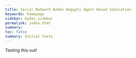 ```yaml
---
title: Social Network Aedes Aegypti Agent-Based Simulation
keywords: homepage
sidebar: mydoc_sidebar
permalink: index.html
summary: 
toc: false
summary: Initial tests
---
```


Testing this out!
